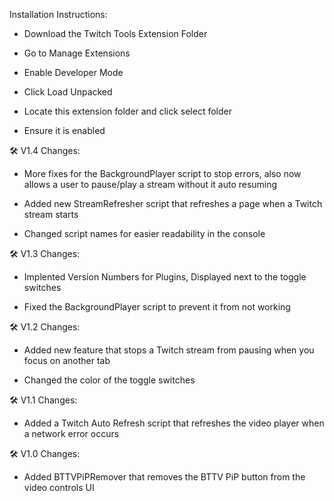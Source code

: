 Installation Instructions:

- Download the Twitch Tools Extension Folder

- Go to Manage Extensions

- Enable Developer Mode

- Click Load Unpacked

- Locate this extension folder and click select folder

- Ensure it is enabled


🛠️ V1.4 Changes:

- More fixes for the BackgroundPlayer script to stop errors, also now allows a user to pause/play a stream without it auto resuming

- Added new StreamRefresher script that refreshes a page when a Twitch stream starts

- Changed script names for easier readability in the console


🛠️ V1.3 Changes:

- Implented Version Numbers for Plugins, Displayed next to the toggle switches

- Fixed the BackgroundPlayer script to prevent it from not working
  

🛠️ V1.2 Changes:

- Added new feature that stops a Twitch stream from pausing when you focus on another tab

- Changed the color of the toggle switches


🛠️ V1.1 Changes:

- Added a Twitch Auto Refresh script that refreshes the video player when a network error occurs


🛠️ V1.0 Changes:

- Added BTTVPiPRemover that removes the BTTV PiP button from the video controls UI
